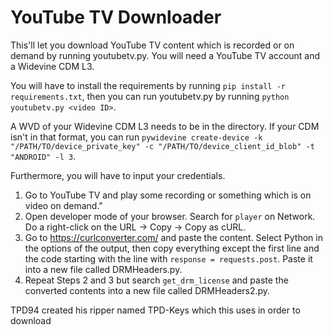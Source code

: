 # YouTube TV Downloader

This'll let you download YouTube TV content which is recorded or on demand by running youtubetv.py. You will need a YouTube TV account and a Widevine CDM L3.

You will have to install the requirements by running `pip install -r requirements.txt`, then you can run youtubetv.py by running `python youtubetv.py <video ID>`.

A WVD of your Widevine CDM L3 needs to be in the directory. If your CDM isn't in that format, you can run `pywidevine create-device -k "/PATH/TO/device_private_key" -c "/PATH/TO/device_client_id_blob" -t "ANDROID" -l 3`.

Furthermore, you will have to input your credentials.

1. Go to YouTube TV and play some recording or something which is on video on demand."
2. Open developer mode of your browser. Search for `player` on Network. Do a right-click on the URL -> Copy -> Copy as cURL.
3. Go to https://curlconverter.com/ and paste the content. Select Python in the options of the output, then copy everything except the first line and the code starting with the line with `response = requests.post`. Paste it into a new file called DRMHeaders.py.
4. Repeat Steps 2 and 3 but search `get_drm_license` and paste the converted contents into a new file called DRMHeaders2.py.

TPD94 created his ripper named TPD-Keys which this uses in order to download
